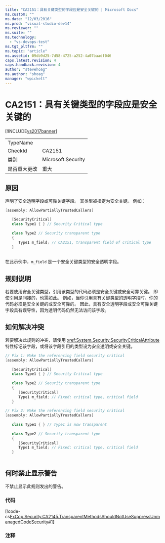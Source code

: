 ```yaml
---
title: "CA2151：具有关键类型的字段应是安全关键的 | Microsoft Docs"
ms.custom: ""
ms.date: "12/03/2016"
ms.prod: "visual-studio-dev14"
ms.reviewer: ""
ms.suite: ""
ms.technology: 
  - "vs-devops-test"
ms.tgt_pltfrm: ""
ms.topic: "article"
ms.assetid: 09db9d25-7d58-4725-a252-4a07baadf046
caps.latest.revision: 4
caps.handback.revision: 4
author: "stevehoag"
ms.author: "shoag"
manager: "wpickett"
---
```

# CA2151：具有关键类型的字段应是安全关键的
[!INCLUDE[vs2017banner](../code-quality/includes/vs2017banner.md)]

|||  
|-|-|  
|TypeName||  
|CheckId|CA2151|  
|类别|Microsoft.Security|  
|是否重大更改|重大|  
  
## 原因  
 声明了安全透明字段或可靠关键字段。  其类型被指定为安全关键。  例如：  
  
```c#  
[assembly: AllowPartiallyTrustedCallers]  
  
   [SecurityCritical]  
   class Type1 { } // Security Critical type  
  
   class Type2 // Security transparent type  
   {  
      Type1 m_field; // CA2151, transparent field of critical type  
   }  
  
```  
  
 在此示例中，`m_field` 是一个安全关键类型的安全透明字段。  
  
## 规则说明  
 若要使用安全关键类型，引用该类型的代码必须是安全关键或安全可靠关键。  即使引用是间接的，也需如此。  例如，当你引用具有关键类型的透明字段时，你的代码必须是安全关键的或安全可靠的。  因此，具有安全透明字段或安全可靠关键字段具有误导性，因为透明代码仍然无法访问该字段。  
  
## 如何解决冲突  
 若要解决此规则的冲突，请使用 <xref:System.Security.SecurityCriticalAttribute> 特性标记该字段，或将该字段引用的类型设为安全透明或安全关键。  
  
```c#  
// Fix 1: Make the referencing field security critical  
[assembly: AllowPartiallyTrustedCallers]  
  
   [SecurityCritical]  
   class Type1 { } // Security Critical type  
  
   class Type2 // Security transparent type  
   {  
      [SecurityCritical]  
      Type1 m_field; // Fixed: critical type, critical field  
   }  
  
// Fix 2: Make the referencing field security critical  
[assembly: AllowPartiallyTrustedCallers]  
  
   class Type1 { } // Type1 is now transparent  
  
   class Type2 // Security transparent type  
   {  
      [SecurityCritical]  
      Type1 m_field; // Fixed: critical type, critical field  
   }  
  
```  
  
## 何时禁止显示警告  
 不禁止显示此规则发出的警告。  
  
### 代码  
 [!code-cs[FxCop.Security.CA2145.TransparentMethodsShouldNotUseSuppressUnmanagedCodeSecurity#1](../code-quality/codesnippet/CSharp/ca2151-fields-with-critical-types-should-be-security-critical_1.cs)]  
  
### 注释